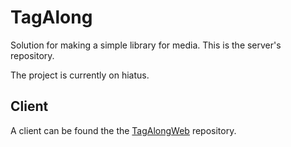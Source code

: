TagAlong
========

Solution for making a simple library for media. This is the server's repository.

The project is currently on hiatus.

## Client

A client can be found the the [TagAlongWeb](https://github.com/SenpaiSilver/TagAlongWeb) repository.